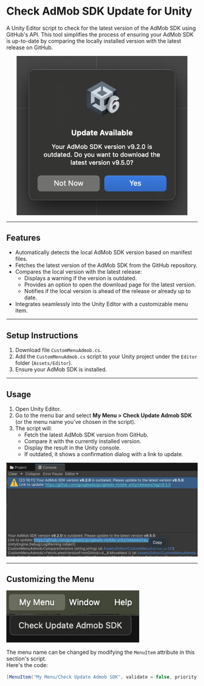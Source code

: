 # **Check AdMob SDK Update for Unity**

A Unity Editor script to check for the latest version of the AdMob SDK using GitHub's API. This tool simplifies the process of ensuring your AdMob SDK is up-to-date by comparing the locally installed version with the latest release on GitHub.

<div align="center">
  <img src="https://github.com/yashlan/unity-admob-sdk-checker/blob/main/ss/ss_confirm_window.png" width="450" />
</div>

---

## **Features**
- Automatically detects the local AdMob SDK version based on manifest files.
- Fetches the latest version of the AdMob SDK from the GitHub repository.
- Compares the local version with the latest release:
  - Displays a warning if the version is outdated.
  - Provides an option to open the download page for the latest version.
  - Notifies if the local version is ahead of the release or already up to date.
- Integrates seamlessly into the Unity Editor with a customizable menu item.

---

## **Setup Instructions**
1. Download file `CustomMenuAdmob.cs`.
2. Add the `CustomMenuAdmob.cs` script to your Unity project under the `Editor` folder (`Assets/Editor`).
3. Ensure your AdMob SDK is installed.

---

## **Usage**
1. Open Unity Editor.
2. Go to the menu bar and select **My Menu > Check Update Admob SDK** (or the menu name you've chosen in the script).
3. The script will:
   - Fetch the latest AdMob SDK version from GitHub.
   - Compare it with the currently installed version.
   - Display the result in the Unity console.
   - If outdated, it shows a confirmation dialog with a link to update.

<img src="https://github.com/yashlan/unity-admob-sdk-checker/blob/main/ss/ss_console.png" width="700" />

---

## **Customizing the Menu**
<img src="https://github.com/yashlan/unity-admob-sdk-checker/blob/main/ss/ss_menu_item.png" width="350" />

The menu name can be changed by modifying the `MenuItem` attribute in this section's script.  
Here's the code:  
```csharp
[MenuItem("My Menu/Check Update Admob SDK", validate = false, priority = 1)] //line 16 in CustomMenuAdmob.cs script

